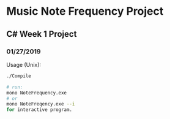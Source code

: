 # Music Note Frequency Project
## C# Week 1 Project
### 01/27/2019

Usage (Unix):

```bash
./Compile

# run:
mono NoteFrequency.exe
# or 
mono NoteFreqency.exe --i
for interactive program.
```